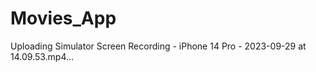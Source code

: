 # Movies_App






Uploading Simulator Screen Recording - iPhone 14 Pro - 2023-09-29 at 14.09.53.mp4…

